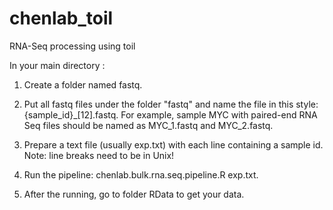 # chenlab_toil
RNA-Seq processing using toil

In your main directory : 

1. Create a folder named fastq.

2. Put all fastq files under the folder "fastq" and name the file in this style: {sample_id}_[12].fastq. 
   For example, sample MYC with paired-end RNA Seq files should be named as MYC_1.fastq and MYC_2.fastq.
  
3. Prepare a text file (usually exp.txt) with each line containing a sample id. Note: line breaks need to be in Unix!

4. Run the pipeline: chenlab.bulk.rna.seq.pipeline.R exp.txt.

5. After the running, go to folder RData to get your data. 

